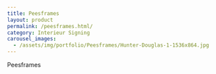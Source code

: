 ```yaml
---
title: Peesframes
layout: product
permalink: /peesframes.html/
category: Interieur Signing
carousel_images:
  - /assets/img/portfolio/Peesframes/Hunter-Douglas-1-1536x864.jpg
---
```


Peesframes
